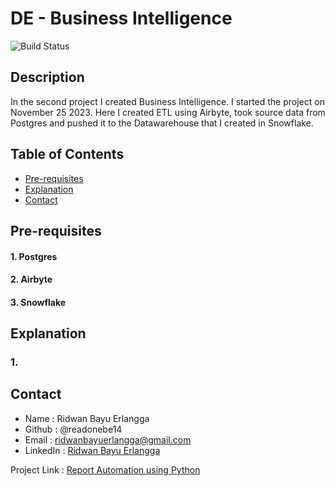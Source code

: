 # DE - Business Intelligence

![Build Status](https://img.shields.io/badge/build-passing-brightgreen)

<!--
<style>
        pre {
            background-color: #f4f4f4;
            padding: 20px;
            border: 1px solid #ddd;
            border-radius: 5px;
            overflow-x: auto;
            position: relative;
            margin: 20px 0;
        }
        code {
            font-family: 'Courier New', Courier, monospace;
            color: #d14;
        }
</style>
-->

## Description
In the second project I created Business Intelligence. I started the project on November 25 2023. Here I created ETL using Airbyte, took source data from Postgres and pushed it to the Datawarehouse that I created in Snowflake.

## Table of Contents
- [Pre-requisites](#pre-requisites)
- [Explanation](#explanation)
- [Contact](#contact)

## Pre-requisites
#### 1. Postgres
#### 2. Airbyte
#### 3. Snowflake

## Explanation
### 1. 

        
## Contact
- Name          : Ridwan Bayu Erlangga 
- Github        : @readonebe14 
- Email         : ridwanbayuerlangga@gmail.com
- LinkedIn      : [Ridwan Bayu Erlangga](https://www.linkedin.com/in/ridwanbayuerlangga/)

Project Link : [Report Automation using Python](https://github.com/readonebe14/learn-project/blob/portfolio/project/1.%20Report%20Automation/Project1%20-%20Report%20Automation.ipynb)

